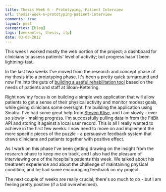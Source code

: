 ```yaml
---
title: Thesis Week 6 - Prototyping, Patient Interview
url: thesis-week-6-prototyping-patient-interview
comments: true
layout: post
categories: [blog]
tags: [weeknotes, thesis, itp]
date: 03-03-2012
---
```

<p class="intro">This week I worked mostly the web portion of the project; a dashboard for clinicians to assess patients' level of activity; but progress hasn't been lightning-fast. </p>
In the last two weeks I've moved from the research and concept phase of my thesis into a prototyping phase. It's been a pretty quick turnaround and now I'm into the guts of <a href="http://paulmay.org/blog/thesis-week-5-concepting-prototyping/" title=" building a useful rehabilitation tool">building a useful rehabilitation tool</a> based on the needs of patients and staff at Sloan-Kettering. 

Right now my focus is on building a simple web application that will allow patients to get a sense of their physical activity and monitor modest goals, while giving clinicians some oversight. I'm building the application using Sinatra. I've had some great help from <a href="http://skli.se/" title="Steven Klise">Steven Klise</a>, and I am slowly - ever so slowly - making progress. I'm successfully pulling data in from the FitBit API and storing it against a local user record. This is all I really wanted to achieve in the first few weeks. I now need to move on and implement the more specific pieces of the puzzle - a persuasive feedback system that draws clinicians and patients together with positive effect. 

As I work on this phase I've been getting drawing on the insight from the research phase to keep me on track, and I also had the pleasure of interviewing one of the hospital's patients this week. We talked about his treatment experience and about the challenge of maintaining physical condition, and he had some encouraging feedback on my project. 

The next couple of weeks are really crucial; there's so much to do - but I am feeling pretty positive (if a tad overwhelmed).





